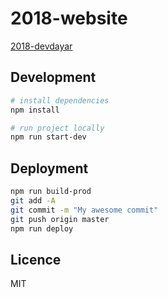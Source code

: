 # 2018-website

[2018-devdayar](https://2018-devdayar.now.sh/)

## Development

```bash
# install dependencies
npm install

# run project locally
npm run start-dev
```

## Deployment

```bash
npm run build-prod
git add -A
git commit -m "My awesome commit"
git push origin master
npm run deploy
```

## Licence

MIT
